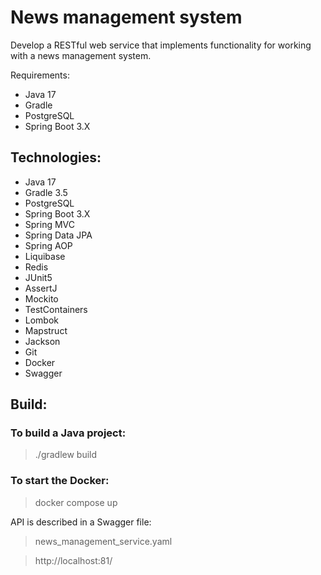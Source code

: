 # News management system

Develop a RESTful web service that implements functionality for working with a news management system.

Requirements:

* Java 17
* Gradle
* PostgreSQL
* Spring Boot 3.X

## Technologies:

* Java 17
* Gradle 3.5
* PostgreSQL
* Spring Boot 3.X
* Spring MVC
* Spring Data JPA
* Spring AOP
* Liquibase
* Redis
* JUnit5
* AssertJ
* Mockito
* TestContainers
* Lombok
* Mapstruct
* Jackson
* Git
* Docker
* Swagger

## Build:

### To build a Java project:

> ./gradlew build

### To start the Docker:

> docker compose up

API is described in a Swagger file:

> news_management_service.yaml

> http://localhost:81/
